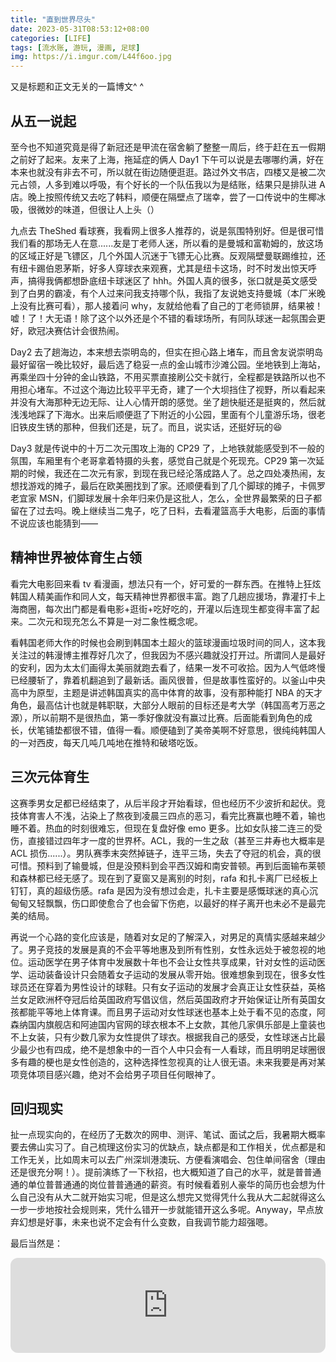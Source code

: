 ```yaml
---
title: "直到世界尽头"
date: 2023-05-31T08:53:12+08:00
categories: [LIFE]
tags: [流水账, 游玩, 漫画, 足球]
img: https://i.imgur.com/L44f6oo.jpg
---
```


又是标题和正文无关的一篇博文^ ^

## 从五一说起

至今也不知道究竟是得了新冠还是甲流在宿舍躺了整整一周后，终于赶在五一假期之前好了起来。友来了上海，拖延症的俩人 Day1 下午可以说是去哪哪约满，好在本来也就没有非去不可，所以就在街边随便逛逛。路过外文书店，四楼又是被二次元占领，人多到难以呼吸，有个好长的一个队伍我以为是结账，结果只是排队进 A 店。晚上按照传统又去吃了韩料，顺便在隔壁点了瑞幸，尝了一口传说中的生椰冰吸，很微妙的味道，但很让人上头（）

九点去 TheShed 看球赛，我看网上很多人推荐的，说是氛围特别好。但是很可惜我们看的那场无人在意......友是丁老师人迷，所以看的是曼城和富勒姆的，放这场的区域正好是飞镖区，几个外国人沉迷于飞镖无心比赛。反观隔壁曼联踢维拉，还有纽卡踢伯恩茅斯，好多人穿球衣来观赛，尤其是纽卡这场，时不时发出惊天呼声，搞得我俩都想卧底纽卡球迷区了 hhh。外国人真的很多，张口就是英文感受到了白男的霸凌，有个人过来问我支持哪个队，我指了友说她支持曼城（本厂米晚上没有比赛可看），那人接着问 why，友就给他看了自己的丁老师锁屏，结果被！嘘！了！大无语！除了这个以外还是个不错的看球场所，有同队球迷一起氛围会更好，欧冠决赛估计会很热闹。

Day2 去了趟海边，本来想去崇明岛的，但实在担心路上堵车，而且舍友说崇明岛最好留宿一晚比较好，最后选了稳妥一点的金山城市沙滩公园。坐地铁到上海站，再乘坐四十分钟的金山铁路，不用买票直接刷公交卡就行，全程都是铁路所以也不用担心堵车。不过这个海边比较平平无奇，建了一个大坝挡住了视野，所以看起来并没有大海那种无边无际、让人心情开朗的感觉。坐了趟快艇还是挺爽的，然后就浅浅地踩了下海水。出来后顺便逛了下附近的小公园，里面有个儿童游乐场，很老旧铁皮生锈的那种，但我们还是，玩了。而且，说实话，还挺好玩的😆

Day3 就是传说中的十万二次元围攻上海的 CP29 了，上地铁就能感受到不一般的氛围，车厢里有个老哥拿着特摄的头套，感觉自己就是个死现充。CP29 第一次延期的时候，我还在二次元有家，到现在我已经沦落成路人了。总之四处凑热闹，友想找游戏的摊子，最后在欧美圈找到了家。还顺便看到了几个脚球的摊子，卡佩罗老宜家 MSN，们脚球发展十余年归来仍是这批人，怎么，全世界最繁荣的日子都留在了过去吗。晚上继续当二鬼子，吃了日料，去看灌篮高手大电影，后面的事情不说应该也能猜到——

## 精神世界被体育生占领

看完大电影回来看 tv 看漫画，想法只有一个，好可爱的一群东西。在推特上狂炫韩国人精美画作和同人文，每天精神世界都很丰富。跑了几趟应援场，靠灌打卡上海商圈，每次出门都是看电影+逛街+吃好吃的，开灌以后连现生都变得丰富了起来。二次元和现充怎么不算是一对二象性概念呢。

看韩国老师大作的时候也会刷到韩国本土超火的篮球漫画垃圾时间的同人，这本我关注过的韩漫博主推荐好几次了，但我因为不感兴趣就没打开过。所谓同人是最好的安利，因为太太们画得太美丽就跑去看了，结果一发不可收拾。因为人气低咚慢已经腰斩了，靠着机翻追到了最新话。画风很普，但是故事性蛮好的。以釜山中央高中为原型，主题是讲述韩国真实的高中体育的故事，没有那种能打 NBA 的天才角色，最高估计也就是韩职联，大部分人眼前的目标还是考大学（韩国高考万恶之源），所以前期不是很热血，第一季好像就没有赢过比赛。后面能看到角色的成长，伏笔铺垫都很不错，值得一看。顺便磕到了美帝美啊不好意思，很纯纯韩国人的一对西皮，每天几吨几吨地在推特和破塔吃饭。

## 三次元体育生

这赛季男女足都已经结束了，从后半段才开始看球，但也经历不少波折和起伏。竞技体育害人不浅，沾染上了熬夜到凌晨三四点的恶习，看完比赛赢也睡不着，输也睡不着。热血的时刻很难忘，但现在复盘好像 emo 更多。比如女队接二连三的受伤，直接错过四年才一度的世界杯。ACL，我的一生之敌（甚至三井寿也大概率是 ACL 损伤......）。男队赛季末突然掉链子，连平三场，失去了夺冠的机会，真的很可惜。预料到了输曼城，但是没预料到会平西汉姆和南安普顿。再到后面输布莱顿和森林都已经无感了。现在到了夏窗又是离别的时刻，rafa 和扎卡离厂已经板上钉钉，真的超级伤感。rafa 是因为没有想过会走，扎卡主要是感慨球迷的真心沉甸甸又轻飘飘，伤口即使愈合了也会留下伤疤，以最好的样子离开也未必不是最完美的结局。

再说一个心路的变化应该是，随着对女足的了解深入，对男足的真情实感越来越少了。男子竞技的发展是真的不会平等地惠及到所有性别，女性永远处于被忽视的地位。运动医学在男子体育中发展数十年也不会让女性共享成果，针对女性的运动医学、运动装备设计只会随着女子运动的发展从零开始。很难想象到现在，很多女性球员还在穿着为男性设计的球鞋。只有女子运动的发展才会真正让女性获益，英格兰女足欧洲杯夺冠后给英国政府写倡议信，然后英国政府才开始保证让所有英国女孩都能平等地上体育课。而且男子运动对女性球迷也基本上处于看不见的态度，阿森纳国内旗舰店和阿迪国内官网的球衣根本不上女款，其他几家俱乐部是上童装也不上女装，只有少数几家为女性提供了球衣。根据我自己的感受，女性球迷占比最少最少也有四成，绝不是想象中的一百个人中只会有一人看球，而且明明足球圈很多有趣的梗也是女性创造的，这种选择性忽视真的让人很无语。未来我要是再对某项竞体项目感兴趣，绝对不会给男子项目任何眼神了。

## 回归现实

扯一点现实向的，在经历了无数次的网申、测评、笔试、面试之后，我暑期大概率要去佛山实习了。自己梳理这份实习的优缺点，缺点都是和工作相关，优点都是和工作无关，比如周末可以去广州深圳港澳玩、方便看演唱会、包住单间宿舍（理由还是很充分啊！）。提前演练了一下秋招，也大概知道了自己的水平，就是普普通通的单位普普通通的岗位普普通通的薪资。有时候看着别人豪华的简历也会想为什么自己没有从大二就开始实习呢，但是这么想完又觉得凭什么我从大二起就得这么一步一步地按社会规则来，凭什么错开一步就能错开这么多呢。Anyway，早点放弃幻想是好事，未来也说不定会有什么变数，自我调节能力超强嗯。

最后当然是：

<iframe style="border-radius:12px" src="https://open.spotify.com/embed/track/1c3869ygnTCAv0PBvwPo18?utm_source=generator&theme=0" width="100%" height="152" frameBorder="0" allowfullscreen="" allow="autoplay; clipboard-write; encrypted-media; fullscreen; picture-in-picture" loading="lazy"></iframe>
